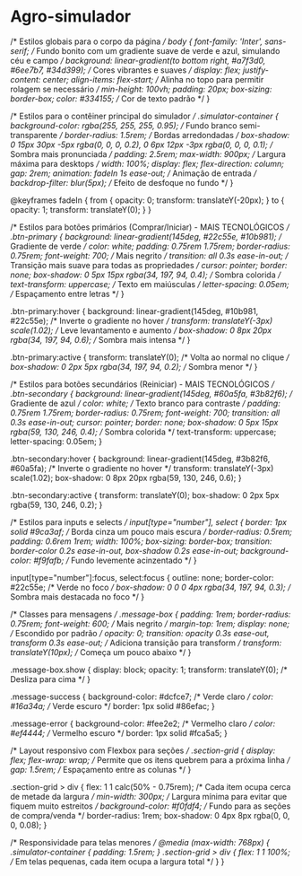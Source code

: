 # Agro-simulador
/* Estilos globais para o corpo da página */
body {
    font-family: 'Inter', sans-serif;
    /* Fundo bonito com um gradiente suave de verde e azul, simulando céu e campo */
    background: linear-gradient(to bottom right, #a7f3d0, #6ee7b7, #34d399); /* Cores vibrantes e suaves */
    display: flex;
    justify-content: center;
    align-items: flex-start; /* Alinha no topo para permitir rolagem se necessário */
    min-height: 100vh;
    padding: 20px;
    box-sizing: border-box;
    color: #334155; /* Cor de texto padrão */
}

/* Estilos para o contêiner principal do simulador */
.simulator-container {
    background-color: rgba(255, 255, 255, 0.95); /* Fundo branco semi-transparente */
    border-radius: 1.5rem; /* Bordas arredondadas */
    box-shadow: 0 15px 30px -5px rgba(0, 0, 0, 0.2), 0 6px 12px -3px rgba(0, 0, 0, 0.1); /* Sombra mais pronunciada */
    padding: 2.5rem;
    max-width: 900px; /* Largura máxima para desktops */
    width: 100%;
    display: flex;
    flex-direction: column;
    gap: 2rem;
    animation: fadeIn 1s ease-out; /* Animação de entrada */
    backdrop-filter: blur(5px); /* Efeito de desfoque no fundo */
}

@keyframes fadeIn {
    from { opacity: 0; transform: translateY(-20px); }
    to { opacity: 1; transform: translateY(0); }
}

/* Estilos para botões primários (Comprar/Iniciar) - MAIS TECNOLÓGICOS */
.btn-primary {
    background: linear-gradient(145deg, #22c55e, #10b981); /* Gradiente de verde */
    color: white;
    padding: 0.75rem 1.75rem;
    border-radius: 0.75rem;
    font-weight: 700; /* Mais negrito */
    transition: all 0.3s ease-in-out; /* Transição mais suave para todas as propriedades */
    cursor: pointer;
    border: none;
    box-shadow: 0 5px 15px rgba(34, 197, 94, 0.4); /* Sombra colorida */
    text-transform: uppercase; /* Texto em maiúsculas */
    letter-spacing: 0.05em; /* Espaçamento entre letras */
}

.btn-primary:hover {
    background: linear-gradient(145deg, #10b981, #22c55e); /* Inverte o gradiente no hover */
    transform: translateY(-3px) scale(1.02); /* Leve levantamento e aumento */
    box-shadow: 0 8px 20px rgba(34, 197, 94, 0.6); /* Sombra mais intensa */
}

.btn-primary:active {
    transform: translateY(0); /* Volta ao normal no clique */
    box-shadow: 0 2px 5px rgba(34, 197, 94, 0.2); /* Sombra menor */
}

/* Estilos para botões secundários (Reiniciar) - MAIS TECNOLÓGICOS */
.btn-secondary {
    background: linear-gradient(145deg, #60a5fa, #3b82f6); /* Gradiente de azul */
    color: white; /* Texto branco para contraste */
    padding: 0.75rem 1.75rem;
    border-radius: 0.75rem;
    font-weight: 700;
    transition: all 0.3s ease-in-out;
    cursor: pointer;
    border: none;
    box-shadow: 0 5px 15px rgba(59, 130, 246, 0.4); /* Sombra colorida */
    text-transform: uppercase;
    letter-spacing: 0.05em;
}

.btn-secondary:hover {
    background: linear-gradient(145deg, #3b82f6, #60a5fa); /* Inverte o gradiente no hover */
    transform: translateY(-3px) scale(1.02);
    box-shadow: 0 8px 20px rgba(59, 130, 246, 0.6);
}

.btn-secondary:active {
    transform: translateY(0);
    box-shadow: 0 2px 5px rgba(59, 130, 246, 0.2);
}

/* Estilos para inputs e selects */
input[type="number"],
select {
    border: 1px solid #9ca3af; /* Borda cinza um pouco mais escura */
    border-radius: 0.5rem;
    padding: 0.6rem 1rem;
    width: 100%;
    box-sizing: border-box;
    transition: border-color 0.2s ease-in-out, box-shadow 0.2s ease-in-out;
    background-color: #f9fafb; /* Fundo levemente acinzentado */
}

input[type="number"]:focus,
select:focus {
    outline: none;
    border-color: #22c55e; /* Verde no foco */
    box-shadow: 0 0 0 4px rgba(34, 197, 94, 0.3); /* Sombra mais destacada no foco */
}

/* Classes para mensagens */
.message-box {
    padding: 1rem;
    border-radius: 0.75rem;
    font-weight: 600; /* Mais negrito */
    margin-top: 1rem;
    display: none; /* Escondido por padrão */
    opacity: 0;
    transition: opacity 0.3s ease-out, transform 0.3s ease-out; /* Adiciona transição para transform */
    transform: translateY(10px); /* Começa um pouco abaixo */
}

.message-box.show {
    display: block;
    opacity: 1;
    transform: translateY(0); /* Desliza para cima */
}

.message-success {
    background-color: #dcfce7; /* Verde claro */
    color: #16a34a; /* Verde escuro */
    border: 1px solid #86efac;
}

.message-error {
    background-color: #fee2e2; /* Vermelho claro */
    color: #ef4444; /* Vermelho escuro */
    border: 1px solid #fca5a5;
}

/* Layout responsivo com Flexbox para seções */
.section-grid {
    display: flex;
    flex-wrap: wrap; /* Permite que os itens quebrem para a próxima linha */
    gap: 1.5rem; /* Espaçamento entre as colunas */
}

.section-grid > div {
    flex: 1 1 calc(50% - 0.75rem); /* Cada item ocupa cerca de metade da largura */
    min-width: 300px; /* Largura mínima para evitar que fiquem muito estreitos */
    background-color: #f0fdf4; /* Fundo para as seções de compra/venda */
    border-radius: 1rem;
    box-shadow: 0 4px 8px rgba(0, 0, 0, 0.08);
}

/* Responsividade para telas menores */
@media (max-width: 768px) {
    .simulator-container {
        padding: 1.5rem;
    }
    .section-grid > div {
        flex: 1 1 100%; /* Em telas pequenas, cada item ocupa a largura total */
    }
}
